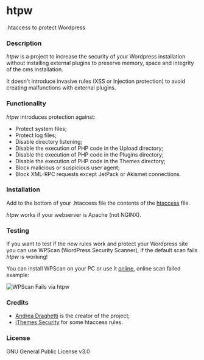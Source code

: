 # htpw

.htaccess to protect Wordpress



### Description

*htpw* is a project to increase the security of your Wordpress installation without installing external plugins to preserve memory, space and integrity of the cms installation.

It doesn't introduce invasive rules (XSS or Injection protection) to avoid creating malfunctions with external plugins.



### Functionality

*htpw* introduces protection against:

- Protect system files;
- Protect log files;
- Disable directory listening;
- Disable the execution of PHP code in the Upload directory;
- Disable the execution of PHP code in the Plugins directory;
- Disable the execution of PHP code in the Themes directory;
- Block malicious or suspicious user agent;
- Block XML-RPC requests except JetPack or Akismet connections.



### Installation

Add to the bottom of your .htaccess file the contents of the [htaccess](https://github.com/drego85/htpw/blob/main/htaccess) file.

*htpw* works if your webserver is Apache (not NGINX).



### Testing

If you want to test if the new rules work and protect your Wordpress site you can use WPScan (WordPress Security Scanner), if the default scan fails *htpw* is working!

You can install WPScan on your PC or use it [online](https://w-e-b.site/?act=wpscan&color=on), online scan failed example:


![WPScan Fails via htpw](https://pbs.twimg.com/media/EvD-mSpWYAIEjrD?format=png&name=small)



### Credits

* [Andrea Draghetti](https://twitter.com/AndreaDraghetti) is the creator of the project;
* [iThemes Security](https://wordpress.org/plugins/better-wp-security/) for some htaccess rules.



### License

GNU General Public License v3.0
